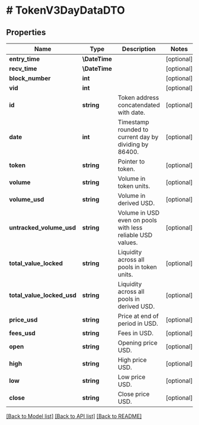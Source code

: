 # # TokenV3DayDataDTO

## Properties

Name | Type | Description | Notes
------------ | ------------- | ------------- | -------------
**entry_time** | **\DateTime** |  | [optional]
**recv_time** | **\DateTime** |  | [optional]
**block_number** | **int** |  | [optional]
**vid** | **int** |  | [optional]
**id** | **string** | Token address concatendated with date. | [optional]
**date** | **int** | Timestamp rounded to current day by dividing by 86400. | [optional]
**token** | **string** | Pointer to token. | [optional]
**volume** | **string** | Volume in token units. | [optional]
**volume_usd** | **string** | Volume in derived USD. | [optional]
**untracked_volume_usd** | **string** | Volume in USD even on pools with less reliable USD values. | [optional]
**total_value_locked** | **string** | Liquidity across all pools in token units. | [optional]
**total_value_locked_usd** | **string** | Liquidity across all pools in derived USD. | [optional]
**price_usd** | **string** | Price at end of period in USD. | [optional]
**fees_usd** | **string** | Fees in USD. | [optional]
**open** | **string** | Opening price USD. | [optional]
**high** | **string** | High price USD. | [optional]
**low** | **string** | Low price USD. | [optional]
**close** | **string** | Close price USD. | [optional]

[[Back to Model list]](../../README.md#models) [[Back to API list]](../../README.md#endpoints) [[Back to README]](../../README.md)
